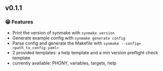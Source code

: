 ## v0.1.1
### 😁 Features
- Print the version of synmake with `synmake version`
- Generate example config with `synmake generate config`
- Parse config and generate the Makefile with `synmake --config=<path_to_config.yaml>`
- 2 provided templates: a help template and a min version preflight check template
- currently available: PHONY, variables, targets, help
